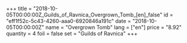 +++
title = "2018-10-05T00:00:00Z_Guilds_of_Ravnica_Overgrown_Tomb_[en]_false"
id = "eff1f52c-5c43-4260-aaa0-6920846a191c"
date = "2018-10-05T00:00:00Z"
name = "Overgrown Tomb"
lang = ["en"]
price = "8.92"
quantity = 4
foil = false
set = "Guilds of Ravnica"
+++
